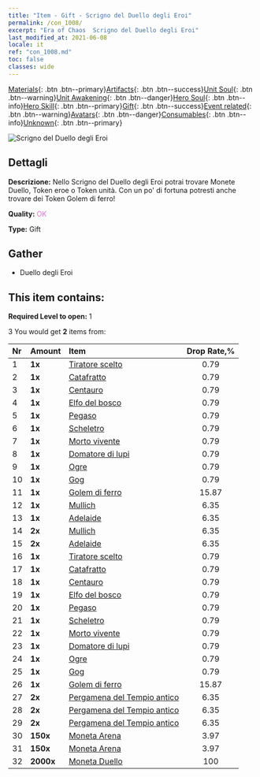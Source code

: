 ```yaml
---
title: "Item - Gift - Scrigno del Duello degli Eroi"
permalink: /con_1008/
excerpt: "Era of Chaos  Scrigno del Duello degli Eroi"
last_modified_at: 2021-06-08
locale: it
ref: "con_1008.md"
toc: false
classes: wide
---
```

 [Materials](/ItemsIT/){: .btn .btn--primary}[Artifacts](/ItemsIT/Artifacts/){: .btn .btn--success}[Unit Soul](/ItemsIT/UnitSoul/){: .btn .btn--warning}[Unit Awakening](/ItemsIT/UnitAwakening/){: .btn .btn--danger}[Hero Soul](/ItemsIT/HeroSoul/){: .btn .btn--info}[Hero Skill](/ItemsIT/HeroSkill/){: .btn .btn--primary}[Gift](/ItemsIT/Gift/){: .btn .btn--success}[Event related](/ItemsIT/Events/){: .btn .btn--warning}[Avatars](/ItemsIT/Avatars/){: .btn .btn--danger}[Consumables](/ItemsIT/Consumables/){: .btn .btn--info}[Unknown](/ItemsIT/Unknown/){: .btn .btn--primary}

 ![Scrigno del Duello degli Eroi](/images/t/i_50002.png)

## Dettagli
 **Descrizione:** Nello Scrigno del Duello degli Eroi potrai trovare Monete Duello, Token eroe o Token unità. Con un po' di fortuna potresti anche trovare dei Token Golem di ferro!

 **Quality:** <span style="color: #DA70D6">OK</span>

 **Type:** Gift

## Gather

*    Duello degli Eroi 

## This item contains:

 **Required Level to open:** 1

 3 You would get **2** items  from:

  | Nr | Amount |     Item    | Drop Rate,% |
  |:---|:-------|:------------|:---------:|
  | 1 |  **1x** | [Tiratore scelto](/ItemsIT/unt_191/) | 0.79 | 
  | 2 |  **1x** | [Catafratto](/ItemsIT/unt_195/) | 0.79 | 
  | 3 |  **1x** | [Centauro](/ItemsIT/unt_199/) | 0.79 | 
  | 4 |  **1x** | [Elfo del bosco](/ItemsIT/unt_201/) | 0.79 | 
  | 5 |  **1x** | [Pegaso](/ItemsIT/unt_202/) | 0.79 | 
  | 6 |  **1x** | [Scheletro](/ItemsIT/unt_208/) | 0.79 | 
  | 7 |  **1x** | [Morto vivente](/ItemsIT/unt_209/) | 0.79 | 
  | 8 |  **1x** | [Domatore di lupi](/ItemsIT/unt_218/) | 0.79 | 
  | 9 |  **1x** | [Ogre](/ItemsIT/unt_220/) | 0.79 | 
  | 10 |  **1x** | [Gog](/ItemsIT/unt_227/) | 0.79 | 
  | 11 |  **1x** | [Golem di ferro](/ItemsIT/unt_237/) | 15.87 | 
  | 12 |  **1x** | [Mullich](/ItemsIT/her_360/) | 6.35 | 
  | 13 |  **1x** | [Adelaide](/ItemsIT/her_359/) | 6.35 | 
  | 14 |  **2x** | [Mullich](/ItemsIT/her_360/) | 6.35 | 
  | 15 |  **2x** | [Adelaide](/ItemsIT/her_359/) | 6.35 | 
  | 16 |  **1x** | [Tiratore scelto](/ItemsIT/unt_191/) | 0.79 | 
  | 17 |  **1x** | [Catafratto](/ItemsIT/unt_195/) | 0.79 | 
  | 18 |  **1x** | [Centauro](/ItemsIT/unt_199/) | 0.79 | 
  | 19 |  **1x** | [Elfo del bosco](/ItemsIT/unt_201/) | 0.79 | 
  | 20 |  **1x** | [Pegaso](/ItemsIT/unt_202/) | 0.79 | 
  | 21 |  **1x** | [Scheletro](/ItemsIT/unt_208/) | 0.79 | 
  | 22 |  **1x** | [Morto vivente](/ItemsIT/unt_209/) | 0.79 | 
  | 23 |  **1x** | [Domatore di lupi](/ItemsIT/unt_218/) | 0.79 | 
  | 24 |  **1x** | [Ogre](/ItemsIT/unt_220/) | 0.79 | 
  | 25 |  **1x** | [Gog](/ItemsIT/unt_227/) | 0.79 | 
  | 26 |  **1x** | [Golem di ferro](/ItemsIT/unt_237/) | 15.87 | 
  | 27 |  **2x** | [Pergamena del Tempio antico](/ItemsIT/con_697/) | 6.35 | 
  | 28 |  **2x** | [Pergamena del Tempio antico](/ItemsIT/con_697/) | 6.35 | 
  | 29 |  **2x** | [Pergamena del Tempio antico](/ItemsIT/con_697/) | 6.35 | 
  | 30 |  **150x** | [Moneta Arena](/ItemsIT/con_903/) | 3.97 | 
  | 31 |  **150x** | [Moneta Arena](/ItemsIT/con_903/) | 3.97 | 
  | 32 |  **2000x** | [Moneta Duello](/ItemsIT/con_907/) | 100 | 
